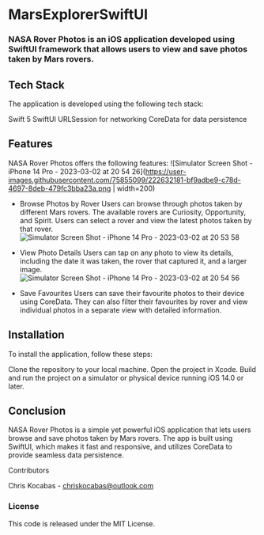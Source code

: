# MarsExplorerSwiftUI

### NASA Rover Photos is an iOS application developed using SwiftUI framework that allows users to view and save photos taken by Mars rovers.

## Tech Stack
The application is developed using the following tech stack:

Swift 5
SwiftUI
URLSession for networking
CoreData for data persistence

## Features
NASA Rover Photos offers the following features:
![Simulator Screen Shot - iPhone 14 Pro - 2023-03-02 at 20 54 26](https://user-images.githubusercontent.com/75855099/222632181-bf9adbe9-c78d-4697-8deb-479fc3bba23a.png | width=200)

- Browse Photos by Rover
Users can browse through photos taken by different Mars rovers. The available rovers are Curiosity, Opportunity, and Spirit. Users can select a rover and view the latest photos taken by that rover.
![Simulator Screen Shot - iPhone 14 Pro - 2023-03-02 at 20 53 58](https://user-images.githubusercontent.com/75855099/222632214-bf23d7f0-2ac1-48de-94ec-20f1ede5b5c9.png)

- View Photo Details
Users can tap on any photo to view its details, including the date it was taken, the rover that captured it, and a larger image.
![Simulator Screen Shot - iPhone 14 Pro - 2023-03-02 at 20 54 56](https://user-images.githubusercontent.com/75855099/222632227-17b21d19-df4d-4112-a174-49266a32f361.png)

- Save Favourites
Users can save their favourite photos to their device using CoreData. They can also filter their favourites by rover and view individual photos in a separate view with detailed information.

## Installation
To install the application, follow these steps:

Clone the repository to your local machine.
Open the project in Xcode.
Build and run the project on a simulator or physical device running iOS 14.0 or later.

## Conclusion
NASA Rover Photos is a simple yet powerful iOS application that lets users browse and save photos taken by Mars rovers. The app is built using SwiftUI, which makes it fast and responsive, and utilizes CoreData to provide seamless data persistence.

Contributors

Chris Kocabas - chriskocabas@outlook.com

### License
This code is released under the MIT License.
